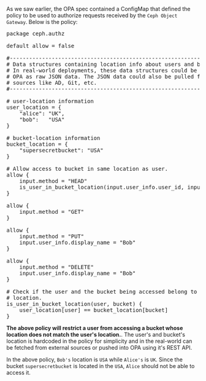 As we saw earlier, the OPA spec contained a ConfigMap that defined the policy to be used to authorize requests received by the `Ceph Object Gateway`. Below is the policy:

<pre class="file" data-filename="authz.rego" data-target="replace">package ceph.authz

default allow = false

#-----------------------------------------------------------------------------
# Data structures containing location info about users and buckets.
# In real-world deployments, these data structures could be loaded into
# OPA as raw JSON data. The JSON data could also be pulled from external
# sources like AD, Git, etc.
#-----------------------------------------------------------------------------

# user-location information
user_location = {
    "alice": "UK",
    "bob":   "USA"
}

# bucket-location information
bucket_location = {
    "supersecretbucket": "USA"
}

# Allow access to bucket in same location as user.
allow {
    input.method = "HEAD"
    is_user_in_bucket_location(input.user_info.user_id, input.bucket_info.bucket.name)
}

allow {
    input.method = "GET"
}

allow {
    input.method = "PUT"
    input.user_info.display_name = "Bob"
}

allow {
    input.method = "DELETE"
    input.user_info.display_name = "Bob"
}

# Check if the user and the bucket being accessed belong to the same
# location.
is_user_in_bucket_location(user, bucket) {
    user_location[user] == bucket_location[bucket]
}
</pre>

**The above policy will restrict a user from accessing a bucket whose location does not match the user's location.**. The user's and bucket's location is hardcoded in the policy for simplicity and in the real-world can be fetched from external sources or pushed into OPA using it's REST API.

In the above policy, `Bob's` location is `USA` while `Alice's` is `UK`. Since the bucket `supersecretbucket` is located in the `USA`, `Alice` should not be able to access it.
